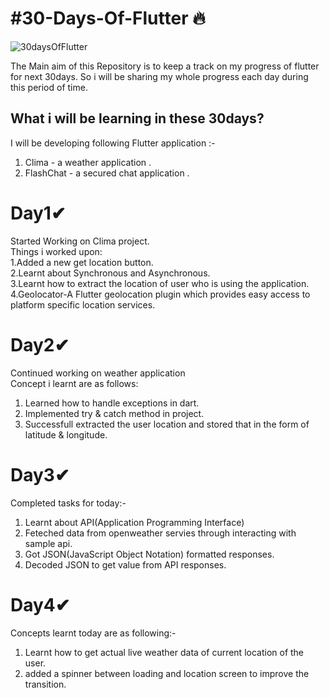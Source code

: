 # #30-Days-Of-Flutter 🔥
<img src="https://1.bp.blogspot.com/-dzBDVGYOajs/YA9S7v8cvUI/AAAAAAAAJ1I/2IT4x2DmQEEQvBWrv1PY5yaaG_9OsDCVwCLcBGAsYHQ/s0/Screen%2BShot%2B2021-01-25%2Bat%2B6.22.51%2BPM.png" alt="30daysOfFlutter"/>

The Main aim of this Repository is to keep a track on my progress of flutter for next 30days. 
  So i will be sharing my whole progress each day during this period of time. 
  
## What i will be learning in these 30days?
I will be developing following Flutter application :-
1. Clima - a weather application .
2. FlashChat - a secured chat application .

# Day1✔
Started Working on Clima project.<br>
Things i worked upon:<br>
1.Added a new get location button.<br>
2.Learnt about Synchronous and Asynchronous.<br>
3.Learnt how to extract the location of user who is using the application.<br>
4.Geolocator-A Flutter geolocation plugin which provides easy access to platform specific location services.<br>

# Day2✔
Continued working on weather application<br>
Concept i learnt are as follows:<br>
1. Learned how to handle exceptions in dart.<br>
2. Implemented try & catch method in project.<br>
3. Successfull extracted the user location and stored that in the form of latitude & longitude.<br>

# Day3✔
Completed tasks for today:-<br>
1. Learnt about API(Application Programming Interface)
2. Feteched data from openweather servies through interacting with sample api.
3. Got JSON(JavaScript Object Notation) formatted responses.
4. Decoded JSON to get value from API responses.

# Day4✔
Concepts learnt today are as following:-<br>
1. Learnt how to get actual live weather data of current location of the user.
2. added a spinner between loading and location screen to improve the transition.
